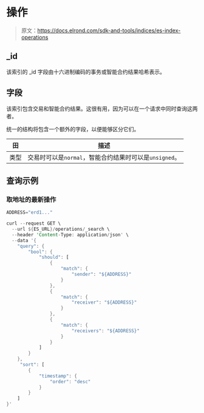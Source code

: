 # 操作

> 原文：<https://docs.elrond.com/sdk-and-tools/indices/es-index-operations>

 ## _id

该索引的 _id 字段由十六进制编码的事务或智能合约结果哈希表示。

## 字段

该索引包含交易和智能合约结果。这很有用，因为可以在一个请求中同时查询这两者。

统一的结构将包含一个额外的字段，以便能够区分它们。

| 田 | 描述 |
| --- | --- |
| 类型 | 交易时可以是`normal`，智能合约结果时可以是`unsigned`。 |

## 查询示例

### 取地址的最新操作

```rust
ADDRESS="erd1..."

curl --request GET \
  --url ${ES_URL}/operations/_search \
  --header 'Content-Type: application/json' \
  --data '{
    "query": {
        "bool": {
            "should": [
                {
                    "match": {
                        "sender": "${ADDRESS}"
                    }
                },
                {
                    "match": {
                        "receiver": "${ADDRESS}"
                    }
                },
                {
                    "match": {
                        "receivers": "${ADDRESS}"
                    }
                }
            ]
        }
    },
     "sort": [
        {
            "timestamp": {
                "order": "desc"
            }
        }
    ]
}' 
```